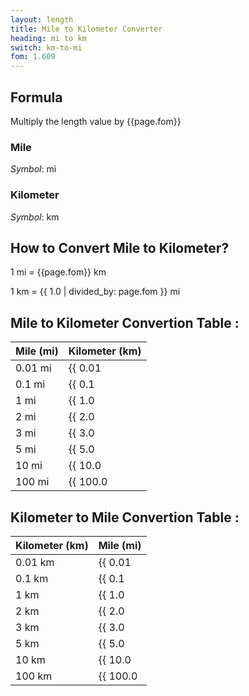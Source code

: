 ```yaml
---
layout: length
title: Mile to Kilometer Converter
heading: mi to km
switch: km-to-mi
fom: 1.609
---
```


## Formula
Multiply the length value by {{page.fom}}

### Mile
*Symbol*: mi

### Kilometer
*Symbol*: km

## How to Convert Mile to Kilometer?
1 mi = {{page.fom}} km

1 km = {{ 1.0 | divided_by: page.fom }} mi

## Mile to Kilometer Convertion Table :

| Mile (mi) | Kilometer (km) |
| ---- | ---- |
| 0.01 mi | {{ 0.01 | times: page.fom | round: 12 }} km |
| 0.1 mi | {{ 0.1 | times: page.fom | round: 12 }} km |
| 1 mi | {{ 1.0 | times: page.fom | round: 12 }} km |
| 2 mi | {{ 2.0 | times: page.fom | round: 12 }} km |
| 3 mi | {{ 3.0 | times: page.fom | round: 12 }} km |
| 5 mi | {{ 5.0 | times: page.fom | round: 12 }} km |
| 10 mi | {{ 10.0 | times: page.fom | round: 12 }} km |
| 100 mi | {{ 100.0 | times: page.fom | round: 12 }} km |

## Kilometer to Mile Convertion Table :

| Kilometer (km) | Mile (mi) |
| ---- | ---- |
| 0.01 km | {{ 0.01 | divided_by: page.fom | round: 12 }} mi |
| 0.1 km | {{ 0.1 | divided_by: page.fom | round: 12 }} mi |
| 1 km | {{ 1.0 | divided_by: page.fom | round: 12 }} mi |
| 2 km | {{ 2.0 | divided_by: page.fom | round: 12 }} mi |
| 3 km | {{ 3.0 | divided_by: page.fom | round: 12 }} mi |
| 5 km | {{ 5.0 | divided_by: page.fom | round: 12 }} mi |
| 10 km | {{ 10.0 | divided_by: page.fom | round: 12 }} mi |
| 100 km | {{ 100.0 | divided_by: page.fom | round: 12 }} mi |

<script>
selectInput[9].selected = true
selectOutput[8].selected = true
</script>
